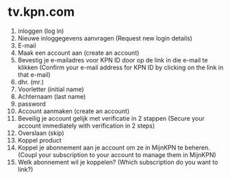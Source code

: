 # tv.kpn.com

1. inloggen (log in)
2. Nieuwe inloggegevens aanvragen (Request new login details)
3. E-mail
4. Maak een account aan (create an account)
5. Bevestig je e-mailadres voor KPN ID door op de link in die e-mail te klikken
   (Confirm your e-mail address for KPN ID by clicking on the link in that
   e-mail)
6. dhr. (mr.)
7. Voorletter (initial name)
8. Achternaam (last name)
9. password
10. Account aanmaken (create an account)
11. Beveilig je account gelijk met verificatie in 2 stappen (Secure your
   account immediately with verification in 2 steps)
12. Overslaan (skip)
13. Koppel product
14. Koppel je abonnement aan je account om ze in MijnKPN te beheren. (Coupl
   your subscription to your account to manage them in MijnKPN)
15. Welk abonnement wil je koppelen? (Which subscription do you want to link?)
